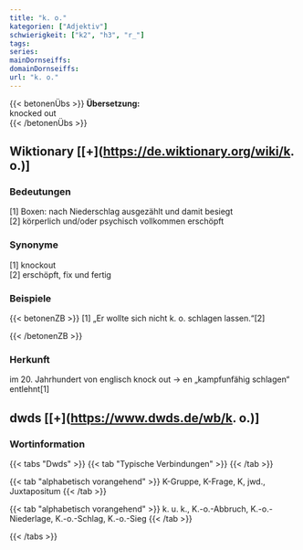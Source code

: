 ```yaml
---
title: "k. o."
kategorien: ["Adjektiv"]
schwierigkeit: ["k2", "h3", "r_"]
tags:
series:
mainDornseiffs:
domainDornseiffs:
url: "k. o."
---
```


{{< betonenÜbs >}}
**Übersetzung:**  
knocked out  
{{< /betonenÜbs >}}

## Wiktionary [[+](https://de.wiktionary.org/wiki/k. o.)]

### Bedeutungen
[1] Boxen: nach Niederschlag ausgezählt und damit besiegt  
[2] körperlich und/oder psychisch vollkommen erschöpft  

### Synonyme
[1] knockout  
[2] erschöpft, fix und fertig  

### Beispiele
{{< betonenZB >}}
[1] „Er wollte sich nicht k. o. schlagen lassen.“[2]  

{{< /betonenZB >}}
### Herkunft
im 20. Jahrhundert von englisch knock out → en „kampfunfähig schlagen“ entlehnt[1]  



## dwds [[+](https://www.dwds.de/wb/k. o.)]

### Wortinformation
{{< tabs "Dwds" >}}
{{< tab "Typische Verbindungen" >}}
{{< /tab >}}

{{< tab "alphabetisch vorangehend" >}}
K-Gruppe, K-Frage, K, jwd., Juxtapositum
{{< /tab >}}

{{< tab "alphabetisch vorangehend" >}}
k. u. k., K.-o.-Abbruch, K.-o.-Niederlage, K.-o.-Schlag, K.-o.-Sieg
{{< /tab >}}

{{< /tabs >}}

